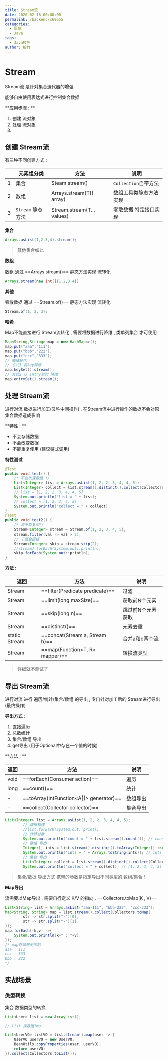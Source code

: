 ```yaml
---
title: Stream流
date: 2020-02-18 00:00:00
permalink: /backend/c69655
categories:
  - 后端
  - Java
tags:
  - Java技巧
author: 柏竹
---
```


# Stream

Stream流 是针对集合迭代器的增强

能够自由使用表达式进行控制集合数据

**应用步骤 : **

1. 创建 流对象
2. 处理 流对象
3. 

## 创建 Stream流

有三种不同创建方式 : 

|      | 元素组分类        | 方法                       | 说明                   |
| ---- | ----------------- | -------------------------- | ---------------------- |
| 1    | 集合              | Steam<E> stream()          | `Collection`自带方法   |
| 2    | 数组              | Arrays.stream(T[] array)   | 数组工具类静态方法实现 |
| 3    | `Stream` 静态方法 | Stream.stream(T... values) | 零散数据 特定接口实现  |

**集合**

```java
Arrays.asList(1,2,3,4).stream();
```

> 其他集合如此

**数组**

数组 通过 ==Arrays.stream()== 静态方法实现 流转化

```java
Arrays.stream(new int[]{1,2,3,4})
```

**其他**

零散数据 通过 ==Stream.of()== 静态方法实现 流转化

```java
Stream.of(1, 2, 3);
```

**哈希**

Map不能直接进行 Stream流转化 , 需要将数据进行降维 , 类单列集合 才可使用

```java
Map<String,String> map = new HashMap<>();
map.put("aaa","111");
map.put("bbb","222");
map.put("ccc","333");
// 降维转化
// 方式1 将key降维
map.keySet().stream();
// 方式2 以 Entry单列 降维
map.entrySet().stream();
```

## 处理 Stream流

进行对流 数据进行加工(又称中间操作) . 在Stream流中进行操作的数据不会对原集合数据造成影响

**特性 : **

- 不会存储数据
- 不会改变数据
- 不能重复使用 (建议链式调用)

**特性测试** 

```java
@Test
public void test() {
    /* 不会改变数据 */
    List<Integer> list = Arrays.asList(1, 2, 2, 3, 4, 4, 5);
    List<Integer> collect = list.stream().distinct().collect(Collectors.toList());
    // list = [1, 2, 2, 3, 4, 4, 5]
    System.out.println("list = " + list);
    // collect = [1, 2, 3, 4, 5]
    System.out.println("collect = " + collect);
}
@Test
public void test2() {
    /* 流不能复用*/
    Stream<Integer> stream = Stream.of(1, 2, 3, 4, 5);
    stream.filter(val -> val > 2);
    // 下面会报错
    Stream<Integer> skip = stream.skip(2);
    //stream1.forEach(System.out::println);
    skip.forEach(System.out::println);
}
```

**方法 :** 

| 返回             | 方法                               | 说明              |
| ---------------- | ---------------------------------- | ----------------- |
| Stream<T>        | ==filter(Predicate<T> predicate)== | 过滤              |
| Stream<T>        | ==limit(long maxSize)==            | 获取前N个元素     |
| Stream<T>        | ==skip(long n)==                   | 跳过前N个元素获取 |
| Stream<T>        | ==distinct()==                     | 元素去重          |
| static Stream<T> | ==concat(Stream a, Stream b)==     | 合并a和b两个流    |
| Stream<R>        | ==map(Function<T, R> mapper)==     | 转换流类型        |

> 详细就不测试了

## 导出 Stream流

进行对流 进行 遍历/统计/集合/数组 的导出 , 专门针对加工后的 Stream进行导出 (最终操作)

**导出方式 :** 

1. 直接遍历
2. 总数统计
3. 集合/数组 导出
4. get导出 (用于Optional中存在一个值的时候)

**方法 : ** 

| 返回 | 方法                                    | 说明     |
| ---- | --------------------------------------- | -------- |
| void | ==forEach(Consumer action)==            | 遍历     |
| long | ==count()==                             | 统计     |
| -    | ==toArray(IntFunction<A[]> generator)== | 数组导出 |
| -    | ==collect(Collector collector)==        | 集合导出 |

```java
List<Integer> list = Arrays.asList(1, 2, 2, 3, 4, 4, 5);
        // 懂得都懂
        //list.forEach(System.out::print);
        // 计算总数
        System.out.println("count = " + list.stream().count()); // count = 7
        // 数组 导出
        Integer[] ints = list.stream().distinct().toArray(Integer[]::new);
        System.out.println("ints = " + Arrays.toString(ints)); // ints = [1, 2, 3, 4, 5]
        // 集合 导出
        List<Integer> collect = list.stream().distinct().collect(Collectors.toList());
        System.out.println("collect = " + collect); // [1, 2, 3, 4, 5]
```

> 集合/数据 导出方式 携带的参数是指定导出不同类型的 数组/集合 !

**Map导出**

流需要以Map导出 , 需要自行定义 K/V 的指向 . ==Collectors.toMap(K , V)== 

```java
List<String> list = Arrays.asList("aaa-111", "bbb-222", "ccc-333");
Map<String, String> map = list.stream().collect(Collectors.toMap(
        str -> str.split("-")[0],
        str -> str.split("-")[1]
));
map.forEach((k,v) ->{
    System.out.println(k+" : "+v);
});
/* map存储是无序的
aaa : 111
ccc : 333
bbb : 222
*/
```

## 实战场景

### 类型转换

集合 数据类型的转换

```java
List<User> list = new ArrayList();

// list 存数据img...

List<UserVO> listVO = list.stream().map(user -> {
    UserVO userVO = new UserVO;
    BeanUtils.copyProperties(user, userVO);
    return userVO;
}).collect(Collectors.toList());
```

